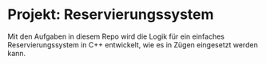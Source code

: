 # Projekt: Reservierungssystem

Mit den Aufgaben in diesem Repo wird die Logik für ein einfaches Reservierungssystem
in C++ entwickelt, wie es in Zügen eingesetzt werden kann.
